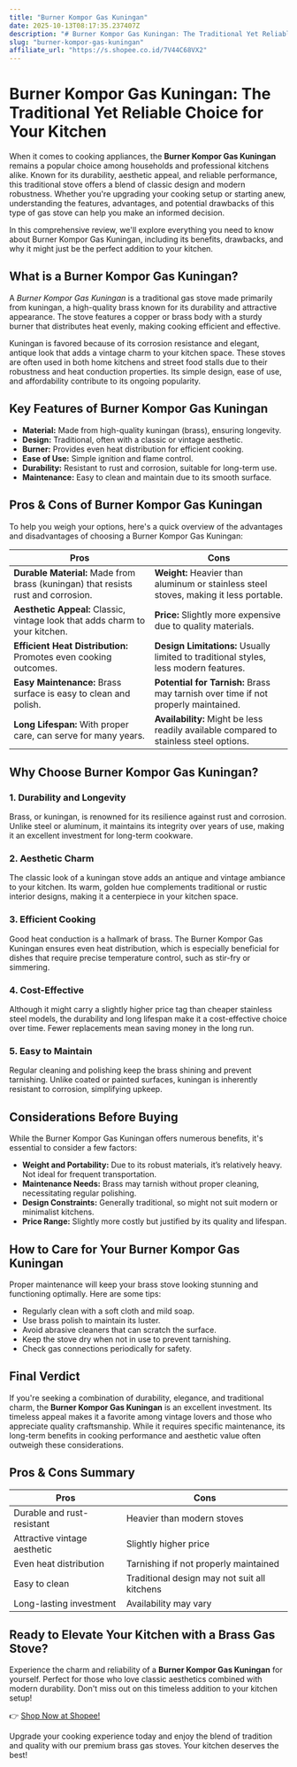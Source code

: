 ```yaml
---
title: "Burner Kompor Gas Kuningan"
date: 2025-10-13T08:17:35.237407Z
description: "# Burner Kompor Gas Kuningan: The Traditional Yet Reliable Choice for Your Kitchen..."
slug: "burner-kompor-gas-kuningan"
affiliate_url: "https://s.shopee.co.id/7V44C68VX2"
---
```

# Burner Kompor Gas Kuningan: The Traditional Yet Reliable Choice for Your Kitchen

When it comes to cooking appliances, the **Burner Kompor Gas Kuningan** remains a popular choice among households and professional kitchens alike. Known for its durability, aesthetic appeal, and reliable performance, this traditional stove offers a blend of classic design and modern robustness. Whether you're upgrading your cooking setup or starting anew, understanding the features, advantages, and potential drawbacks of this type of gas stove can help you make an informed decision.

In this comprehensive review, we'll explore everything you need to know about Burner Kompor Gas Kuningan, including its benefits, drawbacks, and why it might just be the perfect addition to your kitchen.

## What is a Burner Kompor Gas Kuningan?

A *Burner Kompor Gas Kuningan* is a traditional gas stove made primarily from kuningan, a high-quality brass known for its durability and attractive appearance. The stove features a copper or brass body with a sturdy burner that distributes heat evenly, making cooking efficient and effective.

Kuningan is favored because of its corrosion resistance and elegant, antique look that adds a vintage charm to your kitchen space. These stoves are often used in both home kitchens and street food stalls due to their robustness and heat conduction properties. Its simple design, ease of use, and affordability contribute to its ongoing popularity.

## Key Features of Burner Kompor Gas Kuningan

- **Material:** Made from high-quality kuningan (brass), ensuring longevity.
- **Design:** Traditional, often with a classic or vintage aesthetic.
- **Burner:** Provides even heat distribution for efficient cooking.
- **Ease of Use:** Simple ignition and flame control.
- **Durability:** Resistant to rust and corrosion, suitable for long-term use.
- **Maintenance:** Easy to clean and maintain due to its smooth surface.

## Pros & Cons of Burner Kompor Gas Kuningan

To help you weigh your options, here's a quick overview of the advantages and disadvantages of choosing a Burner Kompor Gas Kuningan:

| **Pros** | **Cons** |
| --- | --- |
| **Durable Material:** Made from brass (kuningan) that resists rust and corrosion. | **Weight:** Heavier than aluminum or stainless steel stoves, making it less portable. |
| **Aesthetic Appeal:** Classic, vintage look that adds charm to your kitchen. | **Price:** Slightly more expensive due to quality materials. |
| **Efficient Heat Distribution:** Promotes even cooking outcomes. | **Design Limitations:** Usually limited to traditional styles, less modern features. |
| **Easy Maintenance:** Brass surface is easy to clean and polish. | **Potential for Tarnish:** Brass may tarnish over time if not properly maintained. |
| **Long Lifespan:** With proper care, can serve for many years. | **Availability:** Might be less readily available compared to stainless steel options. |

## Why Choose Burner Kompor Gas Kuningan?

### 1. Durability and Longevity
Brass, or kuningan, is renowned for its resilience against rust and corrosion. Unlike steel or aluminum, it maintains its integrity over years of use, making it an excellent investment for long-term cookware.

### 2. Aesthetic Charm
The classic look of a kuningan stove adds an antique and vintage ambiance to your kitchen. Its warm, golden hue complements traditional or rustic interior designs, making it a centerpiece in your kitchen space.

### 3. Efficient Cooking
Good heat conduction is a hallmark of brass. The Burner Kompor Gas Kuningan ensures even heat distribution, which is especially beneficial for dishes that require precise temperature control, such as stir-fry or simmering.

### 4. Cost-Effective
Although it might carry a slightly higher price tag than cheaper stainless steel models, the durability and long lifespan make it a cost-effective choice over time. Fewer replacements mean saving money in the long run.

### 5. Easy to Maintain
Regular cleaning and polishing keep the brass shining and prevent tarnishing. Unlike coated or painted surfaces, kuningan is inherently resistant to corrosion, simplifying upkeep.

## Considerations Before Buying

While the Burner Kompor Gas Kuningan offers numerous benefits, it's essential to consider a few factors:

- **Weight and Portability:** Due to its robust materials, it’s relatively heavy. Not ideal for frequent transportation.
- **Maintenance Needs:** Brass may tarnish without proper cleaning, necessitating regular polishing.
- **Design Constraints:** Generally traditional, so might not suit modern or minimalist kitchens.
- **Price Range:** Slightly more costly but justified by its quality and lifespan.

## How to Care for Your Burner Kompor Gas Kuningan

Proper maintenance will keep your brass stove looking stunning and functioning optimally. Here are some tips:

- Regularly clean with a soft cloth and mild soap.
- Use brass polish to maintain its luster.
- Avoid abrasive cleaners that can scratch the surface.
- Keep the stove dry when not in use to prevent tarnishing.
- Check gas connections periodically for safety.

## Final Verdict

If you're seeking a combination of durability, elegance, and traditional charm, the **Burner Kompor Gas Kuningan** is an excellent investment. Its timeless appeal makes it a favorite among vintage lovers and those who appreciate quality craftsmanship. While it requires specific maintenance, its long-term benefits in cooking performance and aesthetic value often outweigh these considerations.

## Pros & Cons Summary

| **Pros** | **Cons** |
| --- | --- |
| Durable and rust-resistant | Heavier than modern stoves |
| Attractive vintage aesthetic | Slightly higher price |
| Even heat distribution | Tarnishing if not properly maintained |
| Easy to clean | Traditional design may not suit all kitchens |
| Long-lasting investment | Availability may vary |

## Ready to Elevate Your Kitchen with a Brass Gas Stove?

Experience the charm and reliability of a **Burner Kompor Gas Kuningan** for yourself. Perfect for those who love classic aesthetics combined with modern durability. Don't miss out on this timeless addition to your kitchen setup!

👉 [Shop Now at Shopee!](https://s.shopee.co.id/7V44C68VX2)

Upgrade your cooking experience today and enjoy the blend of tradition and quality with our premium brass gas stoves. Your kitchen deserves the best!